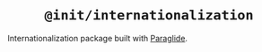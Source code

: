 <div align="center">
  <h1 align="center"><code>@init/internationalization</code></h1>
</div>

Internationalization package built with [Paraglide](https://inlang.com/m/gerre34r/library-inlang-paraglideJs).
